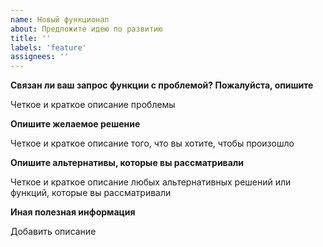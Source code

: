 ```yaml
---
name: Новый функционал
about: Предложите идею по развитию
title: ''
labels: 'feature'
assignees: ''
---
```


**Связан ли ваш запрос функции с проблемой? Пожалуйста, опишите**

Четкое и краткое описание проблемы

**Опишите желаемое решение**

Четкое и краткое описание того, что вы хотите, чтобы произошло

**Опишите альтернативы, которые вы рассматривали**

Четкое и краткое описание любых альтернативных решений или функций, которые вы рассматривали

**Иная полезная информация**

Добавить описание
